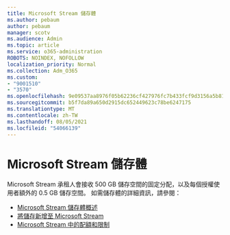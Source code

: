 ```yaml
---
title: Microsoft Stream 儲存體
ms.author: pebaum
author: pebaum
manager: scotv
ms.audience: Admin
ms.topic: article
ms.service: o365-administration
ROBOTS: NOINDEX, NOFOLLOW
localization_priority: Normal
ms.collection: Adm_O365
ms.custom:
- "9001510"
- "3570"
ms.openlocfilehash: 9e09537aa8976f05b62236cf427976fc7b433fcf9d3156a5b81009c6b60a0db1
ms.sourcegitcommit: b5f7da89a650d2915dc652449623c78be6247175
ms.translationtype: MT
ms.contentlocale: zh-TW
ms.lasthandoff: 08/05/2021
ms.locfileid: "54066139"
---
```

# <a name="microsoft-stream-storage"></a>Microsoft Stream 儲存體

Microsoft Stream 承租人會接收 500 GB 儲存空間的固定分配，以及每個授權使用者額外的 0.5 GB 儲存空間。
如需儲存體的詳細資訊，請參閱：

- [Microsoft Stream 儲存體概述](https://docs.microsoft.com/stream/license-overview#storage)
- [將儲存新增至 Microsoft Stream](https://docs.microsoft.com/stream/storage-add-on)
- [Microsoft Stream 中的配額和限制](https://docs.microsoft.com/stream/quotas-and-limitations)

